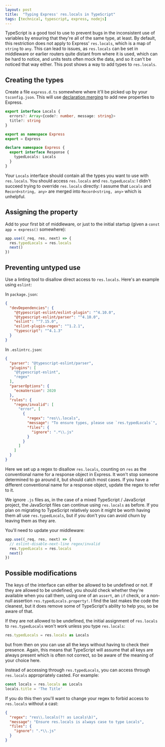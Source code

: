 ```yaml
---
layout: post
title:  "Typing Express' res.locals in TypeScript"
tags: [technical, typescript, express, nodejs]
---
```


TypeScript is a good tool to use to prevent bugs in the inconsistent use of variables by ensuring that they're all of the same type, at least. By default, this restriction does not apply to Express' `res.locals`, which is a map of `string` to `any`. This can lead to issues, as `res.locals` can be set in middleware or earlier routers quite distant from where it is used, which can be hard to notice, and units tests often mock the data, and so it can't be noticed that way either. This post shows a way to add types to `res.locals`.

Creating the types
------------------

Create a file `express.d.ts` somewhere where it'll be picked up by your `tsconfig.json`. This will use [declaration merging](https://www.typescriptlang.org/docs/handbook/declaration-merging.html) to add new properties to Express.

```typescript
export interface Locals {
  errors?: Array<{code?: number, message: string}>
  title?: string
}

export as namespace Express
export = Express

declare namespace Express {
  export interface Response {
    typedLocals: Locals
  }
}
```

Your `Locals` interface should contain all the types you want to use with `res.locals`. You should access `res.locals` and `res.typedLocals`: I didn't succeed trying to override `res.locals` directly: I assume that `Locals` and `Record<string, any>` are merged into `Record<string, any>` which is unhelpful.

Assigning the property
----------------------

Add to your first bit of middleware, or just to the initial startup (given a `const app = express()` somewhere):

```typescript
app.use((_req, res, next) => {
  res.typedLocals = res.locals
  next()
})
```

Preventing untyped use
----------------------

Use a linting tool to disallow direct access to `res.locals`. Here's an example using `eslint`:

In `package.json`:

```json
{
  "devDependencies": {
    "@typescript-eslint/eslint-plugin": "^4.10.0",
    "@typescript-eslint/parser": "^4.10.0",
    "eslint": "^7.15.0",
    "eslint-plugin-regex": "^1.2.1",
    "typescript": "^4.1.3"
  }
}
```

In `.eslintrc.json`:

```json
{
  "parser": "@typescript-eslint/parser",
  "plugins": [
    "@typescript-eslint",
    "regex"
  ],
  "parserOptions": {
    "ecmaVersion": 2020
  },
  "rules": {
    "regex/invalid": [
      "error", [
        {
          "regex": "res\\.locals",
          "message": "To ensure types, please use `res.typedLocals`",
          "files": {
            "ignore": ".*\\.js"
          }
        }
      ]
    ]
  }
}
```

Here we set up a regex to disallow `res.locals`, counting on `res` as the conventional name for a response object in Express. It won't stop someone determined to go around it, but should catch most cases. If you have a different conventional name for a response object, update the regex to refer to it.

We ignore `.js` files as, in the case of a mixed TypeScript / JavaScript project, the JavaScript files can continue using `res.locals` as before. If you plan on migrating to TypeScript relatively soon it might be worth having them all use `res.typedLocals`, but if you don't you can avoid churn by leaving them as they are.

You'll need to update your middleware:
```typescript
app.use((_req, res, next) => {
  // eslint-disable-next-line regex/invalid
  res.typedLocals = res.locals
  next()
})
```

Possible modifications
----------------------

The keys of the interface can either be allowed to be undefined or not. If they are allowed to be undefined, you should check whether they're available when you call them, using one of an `assert`, an `if` check, or a non-null assertion `res.typedLocals.property!`. I find the last makes the code the cleanest, but it does remove some of TypeScript's ability to help you, so be aware of that.

If they are not allowed to be undefined, the initial assignment of `res.locals` to `res.typedLocals` won't work unless you type `res.locals`:

```typescript
res.typedLocals = res.locals as Locals
```

but from then on you can use all the keys without having to check their presence. Again, this means that TypeScript will assume that all keys are always present which is often not correct, so be aware of the meaning of your choice here.

Instead of accessing through `res.typedLocals`, you can access through `res.locals` appropriately casted. For example:

```typescript
const locals = res.locals as Locals
locals.title = 'The Title'
```

If you do this then you'll want to change your regex to forbid access to `res.locals` without a cast:

```json
{
  "regex": "res\\.locals(?! as Locals\b)",
  "message": "Ensure res.locals is always case to type Locals",
  "files": {
    "ignore": ".*\\.js"
  }
}
```

